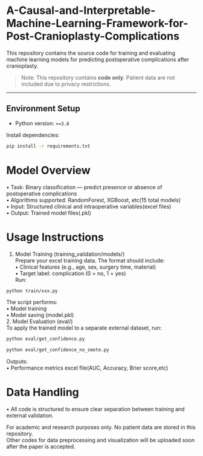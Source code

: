 # A-Causal-and-Interpretable-Machine-Learning-Framework-for-Post-Cranioplasty-Complications

This repository contains the source code for training and evaluating machine learning models for predicting postoperative complications after cranioplasty.

> Note: This repository contains **code only**. Patient data are not included due to privacy restrictions.

---
## Environment Setup

- Python version: `>=3.8`

Install dependencies:
```bash
pip install -r requirements.txt
```
# Model Overview
•	Task: Binary classification — predict presence or absence of postoperative complications   
•	Algorithms supported: RandomForest, XGBoost, etc(15 total models)  
•	Input: Structured clinical and intraoperative variables(excel files)  
•	Output: Trained model files(.pkl)  
# Usage Instructions
1. Model Training (training_validation/models/)  
Prepare your excel training data. The format should include:  
•	Clinical features (e.g., age, sex, surgery time, material)  
•	Target label: complication (0 = no, 1 = yes)  
Run:
```bash
python train/xxx.py 
```
The script performs:   
•	Model training   
•	Model saving (model.pkl)  
2. Model Evaluation (eval/)  
To apply the trained model to a separate external dataset, run:  
```bash
python eval/get_confidence.py
```
```bash
python eval/get_confidence_no_smote.py
```
Outputs:  
•	Performance metrics excel file(AUC, Accuracy, Brier score,etc)  
# Data Handling
•	All code is structured to ensure clear separation between training and external validation.  

For academic and research purposes only. No patient data are stored in this repository.  
Other codes for data preprocessing and visualization will be uploaded soon after the paper is accepted.
